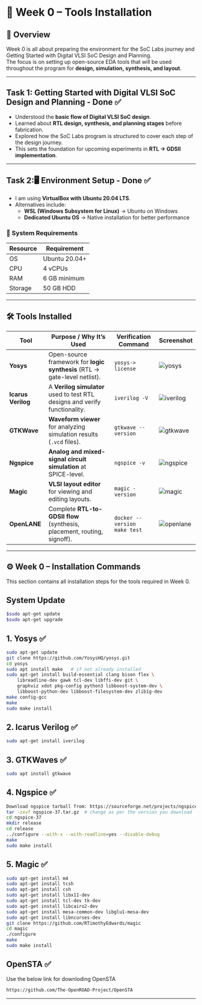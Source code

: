 # 🚀 Week 0 – Tools Installation

## 📌 Overview
Week 0 is all about preparing the environment for the SoC Labs journey and Getting Started with Digital VLSI SoC Design and Planning.  
The focus is on setting up open-source EDA tools that will be used throughout the program for **design, simulation, synthesis, and layout**.

---
## Task 1: Getting Started with Digital VLSI SoC Design and Planning - Done ✅
- Understood the **basic flow of Digital VLSI SoC design**.  
- Learned about **RTL design, synthesis, and planning stages** before fabrication.  
- Explored how the SoC Labs program is structured to cover each step of the design journey.  
- This sets the foundation for upcoming experiments in **RTL → GDSII implementation**.
  
---

## Task 2:🖥️ Environment Setup - Done ✅
- I am using **VirtualBox with Ubuntu 20.04 LTS**.  
- Alternatives include:  
  - **WSL (Windows Subsystem for Linux)** → Ubuntu on Windows  
  - **Dedicated Ubuntu OS** → Native installation for better performance  

### 🔧 System Requirements
| Resource | Requirement |
|----------|-------------|
| OS       | Ubuntu 20.04+ |
| CPU      | 4 vCPUs |
| RAM      | 6 GB minimum |
| Storage  | 50 GB HDD |

---

## 🛠️ Tools Installed

| Tool        | Purpose / Why It’s Used | Verification Command | Screenshot |
|-------------|--------------------------|----------------------|-------------|
| **Yosys**   | Open-source framework for **logic synthesis** (RTL → gate-level netlist). | `yosys-> license` | ![yosys](./screenshots/yosys.png) |
| **Icarus Verilog** | A **Verilog simulator** used to test RTL designs and verify functionality. | `iverilog -V` | ![iverilog](./screenshots/iverilog.png) |
| **GTKWave** | **Waveform viewer** for analyzing simulation results (`.vcd` files). | `gtkwave --version` | ![gtkwave](./screenshots/gtkwave.png) |
| **Ngspice** | **Analog and mixed-signal circuit simulation** at SPICE-level. | `ngspice -v` | ![ngspice](./screenshots/ngspice.png) |
| **Magic**   | **VLSI layout editor** for viewing and editing layouts. | `magic -version` | ![magic](./screenshots/magic.png) |
| **OpenLANE** | Complete **RTL-to-GDSII flow** (synthesis, placement, routing, signoff). | `docker --version` <br> `make test` | ![openlane](./screenshots/openlane.png) |

---
## ⚙️ Week 0 – Installation Commands
This section contains all installation steps for the tools required in Week 0. 
## System Update
```bash
$sudo apt-get update 
$sudo apt-get upgrade 
```

## 1. Yosys ✅
```bash
sudo apt-get update
git clone https://github.com/YosysHQ/yosys.git
cd yosys
sudo apt install make   # if not already installed
sudo apt-get install build-essential clang bison flex \
    libreadline-dev gawk tcl-dev libffi-dev git \
    graphviz xdot pkg-config python3 libboost-system-dev \
    libboost-python-dev libboost-filesystem-dev zlib1g-dev
make config-gcc
make
sudo make install
```

## 2. Icarus Verilog ✅
```bash
sudo apt-get install iverilog
```

## 3. GTKWaves ✅
```bash
sudo apt install gtkwave
```

## 4. Ngspice ✅
```bash
Download ngspice tarball from: https://sourceforge.net/projects/ngspice/files/
tar -zxvf ngspice-37.tar.gz  # change as per the version you download
cd ngspice-37
mkdir release
cd release
../configure --with-x --with-readline=yes --disable-debug
make
sudo make install
```

## 5. Magic ✅
```bash
sudo apt-get install m4
sudo apt-get install tcsh
sudo apt-get install csh
sudo apt-get install libx11-dev
sudo apt-get install tcl-dev tk-dev
sudo apt-get install libcairo2-dev
sudo apt-get install mesa-common-dev libglu1-mesa-dev
sudo apt-get install libncurses-dev
git clone https://github.com/RTimothyEdwards/magic
cd magic
./configure
make
sudo make install
```

## OpenSTA ✅
Use the below link for downloding OpenSTA
```bash
https://github.com/The-OpenROAD-Project/OpenSTA
```
---

